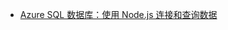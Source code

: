 - [Azure SQL 数据库：使用 Node.js 连接和查询数据](https://docs.microsoft.com/azure/sql-database/sql-database-connect-query-nodejs)
